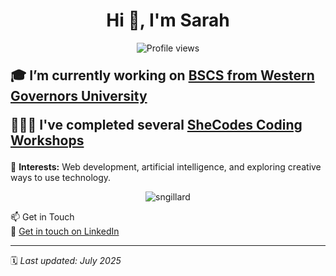 <h1 align="center">Hi 👋, I'm Sarah</h1>
<p align="center">
  <img src="https://komarev.com/ghpvc/?username=sngillard&color=blue" alt="Profile views" />
</p>

<p style="font-size: 1.5em;"> <strong>
🎓 I’m currently working on <a href="https://github.com/sngillard/WGU_Transfer_Courses/blob/main/README.md" target="_blank">BSCS from Western Governors University</a>
</strong></p>

<p style="font-size: 1.5em;"> <strong>
  👩🏻‍💻 I've completed several <a href="https://www.shecodes.io/graduates/43613-sarah-gillard" target="_blank">SheCodes Coding Workshops</a>
</strong></p>

🌱 **Interests:** Web development, artificial intelligence, and exploring creative ways to use technology.

<p align="center">
  <img src="https://github-readme-stats.vercel.app/api/top-langs?username=sngillard&show_icons=true&locale=en&layout=compact" alt="sngillard" />
</p>

📫 Get in Touch  
💼 [Get in touch on LinkedIn](https://www.linkedin.com/in/sarahgillard3)  

---

🗓️ *Last updated: July 2025*

